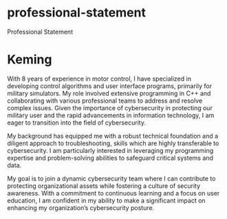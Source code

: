 # professional-statement

Professional Statement
# Keming 
With 8 years of experience in motor control, I have specialized in developing control algorithms and user interface programs, primarily for military simulators.
My role involved extensive programming in C++ and collaborating with various professional teams to address and resolve complex issues. Given the importance of 
cybersecurity in protecting our military user and the rapid advancements in information technology, I am eager to transition into the field of cybersecurity.

My background has equipped me with a robust technical foundation and a diligent approach to troubleshooting, skills which are highly transferable to cybersecurity.
I am particularly interested in leveraging my programming expertise and problem-solving abilities to safeguard critical systems and data.

My goal is to join a dynamic cybersecurity team where I can contribute to protecting organizational assets while fostering a culture of security awareness. 
With a commitment to continuous learning and a focus on user education, I am confident in my ability to make a significant impact on enhancing my organization’s cybersecurity posture.
